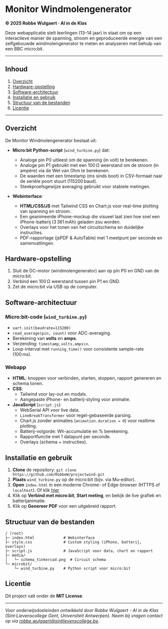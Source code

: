 
# Monitor Windmolengenerator

**© 2025 Robbe Wulgaert · AI in de Klas**

Deze webapplicatie stelt leerlingen (13–14 jaar) in staat om op een interactieve manier de spanning, stroom en geproduceerde energie van een zelfgebouwde windmolengenerator te meten en analyseren met behulp van een BBC micro:bit.

---

## Inhoud
1. [Overzicht](#overzicht)
2. [Hardware-opstelling](#hardware-opstelling)
3. [Software-architectuur](#software-architectuur)
4. [Installatie en gebruik](#installatie-en-gebruik)
5. [Structuur van de bestanden](#structuur-van-de-bestanden)
6. [Licentie](#licentie)

---

## Overzicht
De Monitor Windmolengenerator bestaat uit:

- **Micro:bit Python-script** (`wind_turbine.py`) dat:
  - Analoge pin P0 uitleest om de spanning (in volt) te berekenen.
  - Analoge pin P1 gebruikt met een 100 Ω weerstand om de stroom (in ampère) via de Wet van Ohm te berekenen.
  - De waarden met een timestamp (ms sinds boot) in CSV-formaat naar de seriële poort stuurt (115200 baud).
  - Steekproefsgewijze averaging gebruikt voor stabiele metingen.

- **Webinterface**:
  - **HTML/CSS/JS** met Tailwind CSS en Chart.js voor real-time plotting van spanning en stroom.
  - Een geanimeerde iPhone-mockup die visueel laat zien hoe snel een iPhone-batterij (3 361 mAh) geladen zou worden.
  - Overlays voor het tonen van het circuitschema en duidelijke instructies.
  - PDF-rapportage (jsPDF & AutoTable) met 1 meetpunt per seconde en samenvattingen.


## Hardware-opstelling
1. Sluit de DC-motor (windmolengenerator) aan op pin P0 en GND van de micro:bit.  
2. Verbind een 100 Ω weerstand tussen pin P1 en GND.  
3. Zet de micro:bit via USB op de computer.


## Software-architectuur

### Micro:bit-code (`wind_turbine.py`)
- `uart.init(baudrate=115200)`
- `read_average(pin, count)` voor ADC-averaging.
- Berekening van **volts** en **amps**.
- Verzending: `timestamp,volts,amps\n`.
- Loop-interval met `running_time()` voor consistente sample-rate (100 ms).

### Webapp
- **HTML**: knoppen voor verbinden, starten, stoppen, rapport genereren en schema tonen.
- **CSS**:
  - Tailwind voor lay-out en modals.
  - Aangepaste iPhone- en batterij-styling voor animatie.
- **JavaScript** (`script.js`):
  - WebSerial API voor live data.
  - `LineBreakTransformer` voor regel-gebaseerde parsing.
  - Chart.js zonder animaties (`animation.duration = 0`) voor realtime plotting.
  - Batterij-volgorde: Wh-accumulatie en % berekening.
  - Rapportfunctie met 1 datapunt per seconde.
  - Overlays (schema + instructies).


## Installatie en gebruik
1. **Clone** de repository: ```git clone https://github.com/RobbeW/projectwind.git```
2. **Plaats** `wind_turbine.py` op de micro\:bit (bijv. via Mu-editor).
3. **Open** `index.html` in een moderne Chrome- of Edge-browser (HTTPS of `localhost`). Of klik [hier](https://robbew.github.io/projectwind)
4. Klik op **Verbind met micro\:bit**, **Start meting**, en bekijk de live grafiek en batterijanimatie.
5. Klik op **Genereer PDF** voor een uitgebreid rapport.

## Structuur van de bestanden

```
/ (root)
├─ index.html             # Webinterface
├─ style.css              # Custom styling (iPhone, batterij, overlays)
├─ script.js              # JavaScript voor data, chart en rapport
├─ media/
│   └─ schema_tinkercad.png  # Circuit schema
└─ microbit/
    └─ wind_turbine.py    # Python script voor micro:bit
```

## Licentie

Dit project valt onder de **MIT License**. 

---

*Voor onderwijsdoeleinden ontwikkeld door Robbe Wulgaert - AI in de Klas (Sint‑Lievenscollege Gent, Universiteit Antwerpen). Neem bij vragen contact op via [robbe.wulgaert@sintlievenscollege.be](mailto:robbe.wulgaert@sintlievenscollege.be).*


